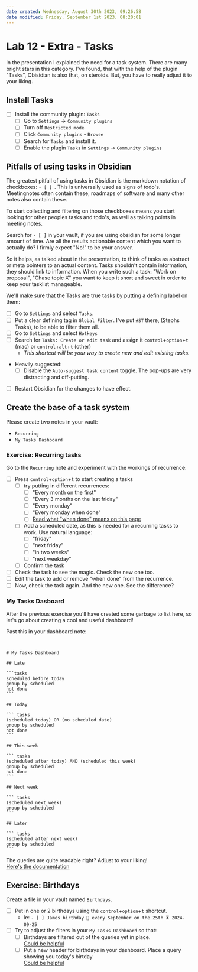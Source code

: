 ```yaml
---
date created: Wednesday, August 30th 2023, 09:26:58
date modified: Friday, September 1st 2023, 08:20:01
---
```


# Lab 12 - Extra - Tasks

In the presentation I explained the need for a task system. There are many bright stars in this category. I've found, that with the help of the plugin "Tasks", Obisidian is also that, on steroids. But, you have to really adjust it to your liking.

## Install Tasks

- [ ] Install the community plugin: `Tasks`
    - [ ] Go to `Settings` -> `Community plugins`
    - [ ] Turn off `Restricted mode`
    - [ ] Click `Community plugins` - `Browse`
    - [ ] Search for `Tasks` and install it.
    - [ ] Enable the plugin `Tasks` in `Settings` -> `Community plugins`

## Pitfalls of using tasks in Obsidian

The greatest pitfall of using tasks in Obsidian is the markdown notation of checkboxes: `- [ ] `. This is universally used as signs of todo's. Meetingnotes often contain these, roadmaps of software and many other notes also contain these.

To start collecting and filtering on those checkboxes means you start looking for other peoples tasks and todo's, as well as talking points in meeting notes.

Search for `- [ ]` in your vault, if you are using obsidian for some longer amount of time. Are all the results actionable content which you want to actually do? I firmly expect "No!" to be your answer.

So it helps, as talked about in the presentation, to think of tasks as abstract or meta pointers to an actual content. Tasks shouldn't contain information, they should link to information. When you write such a task: "Work on proposal", "Chase topic X" you want to keep it short and sweet in order to keep your tasklist manageable.

We'll make sure that the Tasks are true tasks by putting a defining label on them:

- [ ] Go to `Settings` and select `Tasks`.
- [ ] Put a clear defining tag in `Global Filter`. I've put `#ST` there, (Stephs Tasks), to be able to filter them all.
- [ ] Go to `Settings` and select `Hotkeys`
- [ ] Search for `Tasks: Create or edit task` and assign it `control`+`option`+`t` (mac) or `control`+`alt`+`t` (other)
    - *This shortcut will be your way to create new and edit existing tasks.*
- Heavily suggested:
    - [ ] Disable the `Auto-suggest task content` toggle. The pop-ups are very distracting and off-putting.
- [ ] Restart Obsidian for the changes to have effect.

## Create the base of a task system

Please create two notes in your vault:

- `Recurring`
- `My Tasks Dashboard`

### Exercise: Recurring tasks

Go to the `Recurring` note and experiment with the workings of recurrence:

- [ ] Press `control`+`option`+`t` to start creating a tasks
    - [ ] try putting in different recurrences:
        - [ ] "Every month on the first"
        - [ ] "Every 3 months on the last friday"
        - [ ] "Every monday"
        - [ ] "Every monday when done"
        - [ ] [Read what "when done" means on this page](https://publish.obsidian.md/tasks/Getting+Started/Recurring+Tasks)
    - [ ] Add a scheduled date, as this is needed for a recurring tasks to work. Use natural language:
        - [ ] "friday"
        - [ ] "next friday"
        - [ ] "in two weeks"
        - [ ] "next weekday"
    - [ ] Confirm the task
- [ ] Check the task to see the magic. Check the new one too.
- [ ] Edit the task to add or remove "when done" from the recurrence.
- [ ] Now, check the task again. And the new one. See the difference?

### My Tasks Dasboard

After the previous exercise you'll have created some garbage to list here, so let's go about creating a cool and useful dashboard!

Past this in your dashboard note:

<pre><code>

# My Tasks Dashboard

## Late

```tasks
scheduled before today
group by scheduled
not done
```

## Today

``` tasks
(scheduled today) OR (no scheduled date)
group by scheduled
not done
```

## This week

``` tasks
(scheduled after today) AND (scheduled this week)
group by scheduled
not done
```

## Next week

``` tasks
(scheduled next week)
group by scheduled
```

## Later

``` tasks
(scheduled after next week)
group by scheduled
```
</code></pre>

The queries are quite readable right? Adjust to your liking!  
[Here's the documentation](https://publish.obsidian.md/tasks/Queries/About+Queries)

## Exercise: Birthdays

Create a file in your vault named `Birthdays`.

- [ ] Put in one or 2 birthdays using the `control`+`option`+`t` shortcut.
    - ie: `- [ ] James birthday 🔁 every September on the 25th ⏳ 2024-09-25 `
- [ ] Try to adjust the filters in your `My Tasks Dashboard` so that:
    - [ ] Birthdays are filtered out of the queries yet in place.  
          [Could be helpful](https://publish.obsidian.md/tasks/Queries/Filters#Filters%20for%20File%20Properties)
    - [ ] Put a new header for birthdays in your dashboard. Place a query showing you today's birtday  
          [Could be helpful](https://publish.obsidian.md/tasks/Queries/Filters#Searching%20for%20dates)
